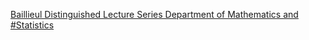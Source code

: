 [Baillieul Distinguished Lecture Series   Department of Mathematics and #Statistics](https://qi.tc/qi/114042)